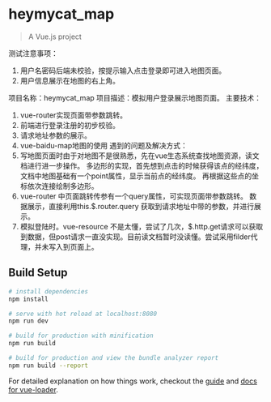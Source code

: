 # heymycat_map

> A Vue.js project

测试注意事项：
1.	用户名密码后端未校验，按提示输入点击登录即可进入地图页面。
2.	用户信息展示在地图的右上角。

项目名称：heymycat_map
项目描述：模拟用户登录展示地图页面。
主要技术：
1.	vue-router实现页面带参数跳转。
2.	前端进行登录注册的初步校验。
3.	请求地址参数的展示。
4.	vue-baidu-map地图的使用
遇到的问题及解决方式：
1.	写地图页面时由于对地图不是很熟悉，先在vue生态系统查找地图资源，读文档进行进一步操作。
多边形的实现，首先想到点击的时候获得该点的经纬度，文档中地图基础有一个point属性，显示当前点的经纬度。
再根据这些点的坐标依次连接绘制多边形。
2.	vue-router 中页面跳转传参有一个query属性，可实现页面带参数跳转。
数据展示，直接利用this.$.router.query 获取到请求地址中带的参数，并进行展示。
3.	模拟登陆时。vue-resource 不是太懂，尝试了几次，$.http.get请求可以获取到数据，但post请求一直没实现。目前读文档暂时没读懂。尝试采用filder代理，并未写入到页面上。

## Build Setup

``` bash
# install dependencies
npm install

# serve with hot reload at localhost:8080
npm run dev

# build for production with minification
npm run build

# build for production and view the bundle analyzer report
npm run build --report
```

For detailed explanation on how things work, checkout the [guide](http://vuejs-templates.github.io/webpack/) and [docs for vue-loader](http://vuejs.github.io/vue-loader).
